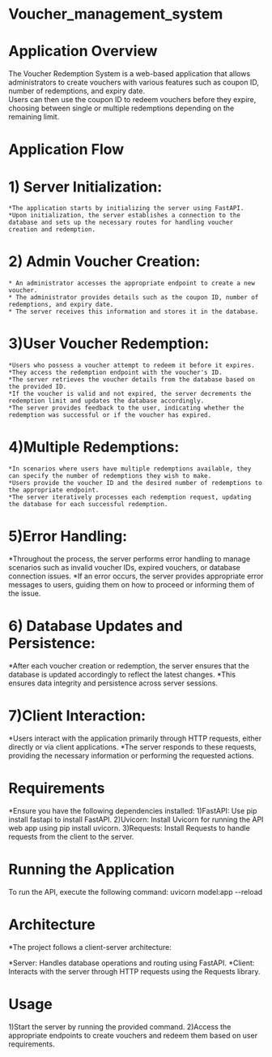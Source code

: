 # Voucher_management_system
  # Application Overview
  The Voucher Redemption System is a web-based application that allows administrators to create vouchers with various features such as coupon ID, number of redemptions, and expiry date.   
  Users can then use the coupon ID to redeem vouchers before they expire, choosing between single or multiple redemptions depending on the remaining limit.
  # Application Flow
  # 1) Server Initialization:

    *The application starts by initializing the server using FastAPI.
    *Upon initialization, the server establishes a connection to the database and sets up the necessary routes for handling voucher creation and redemption.
  # 2) Admin Voucher Creation:

    * An administrator accesses the appropriate endpoint to create a new voucher.
    * The administrator provides details such as the coupon ID, number of redemptions, and expiry date.
    * The server receives this information and stores it in the database.
  # 3)User Voucher Redemption:

    *Users who possess a voucher attempt to redeem it before it expires.
    *They access the redemption endpoint with the voucher's ID.
    *The server retrieves the voucher details from the database based on the provided ID.
    *If the voucher is valid and not expired, the server decrements the redemption limit and updates the database accordingly.
    *The server provides feedback to the user, indicating whether the redemption was successful or if the voucher has expired.
  # 4)Multiple Redemptions:

    *In scenarios where users have multiple redemptions available, they can specify the number of redemptions they wish to make.
    *Users provide the voucher ID and the desired number of redemptions to the appropriate endpoint.
    *The server iteratively processes each redemption request, updating the database for each successful redemption.
# 5)Error Handling:

  *Throughout the process, the server performs error handling to manage scenarios such as invalid voucher IDs, expired vouchers, or database connection issues.
  *If an error occurs, the server provides appropriate error messages to users, guiding them on how to proceed or informing them of the issue.
# 6) Database Updates and Persistence:

  *After each voucher creation or redemption, the server ensures that the database is updated accordingly to reflect the latest changes.
  *This ensures data integrity and persistence across server sessions.
# 7)Client Interaction:

  *Users interact with the application primarily through HTTP requests, either directly or via client applications.
  *The server responds to these requests, providing the necessary information or performing the requested actions.
# Requirements
  *Ensure you have the following dependencies installed:
    1)FastAPI: Use pip install fastapi to install FastAPI.
    2)Uvicorn: Install Uvicorn for running the API web app using pip install uvicorn.
    3)Requests: Install Requests to handle requests from the client to the server.
# Running the Application
  To run the API, execute the following command:
    uvicorn model:app --reload
# Architecture
*The project follows a client-server architecture:

  *Server: Handles database operations and routing using FastAPI.
  *Client: Interacts with the server through HTTP requests using the Requests library.
  
# Usage
  1)Start the server by running the provided command.
  2)Access the appropriate endpoints to create vouchers and redeem them based on user requirements.

  
